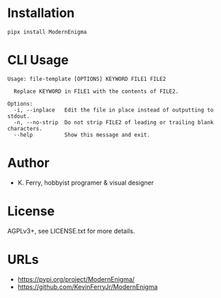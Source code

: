 # Installation

```
pipx install ModernEnigma
```

# CLI Usage

```
Usage: file-template [OPTIONS] KEYWORD FILE1 FILE2

  Replace KEYWORD in FILE1 with the contents of FILE2.

Options:
  -i, --inplace   Edit the file in place instead of outputting to stdout.
  -n, --no-strip  Do not strip FILE2 of leading or trailing blank characters.
  --help          Show this message and exit.
```

# Author

* K. Ferry, hobbyist programer & visual designer

# License

AGPLv3+, see LICENSE.txt for more details.

# URLs

* https://pypi.org/project/ModernEnigma/
* https://github.com/KevinFerryJr/ModernEnigma
